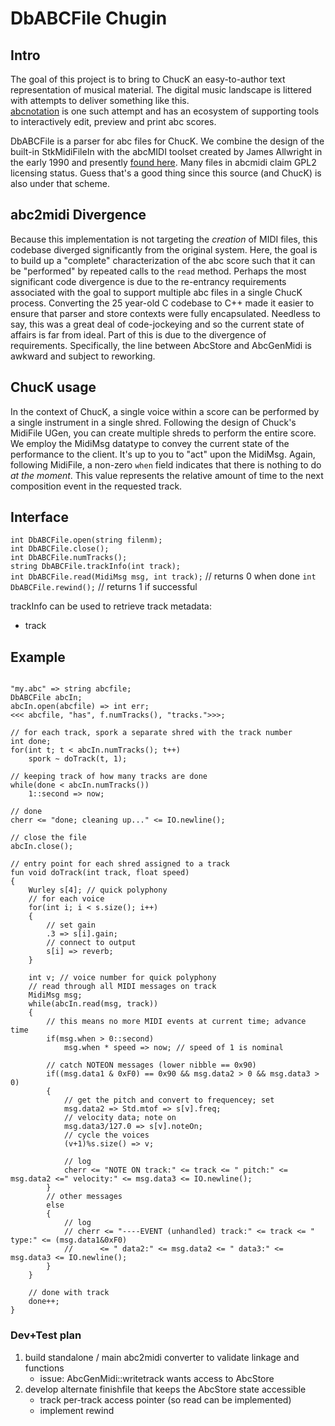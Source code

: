 # DbABCFile Chugin

## Intro

The goal of this project is to bring to ChucK an easy-to-author
text representation of musical material.  The digital music landscape 
is littered with attempts to deliver something like this.  
[abcnotation](https://abcnotation.com/) is one such attempt and
has an ecosystem of supporting tools to interactively edit, preview 
and print abc scores.

DbABCFile is a parser for abc files for ChucK.  We combine the
design of the built-in StkMidiFileIn with the abcMIDI toolset
created by James Allwright in the early 1990 and presently 
[found here](https://github.com/sshlien/abcmidi).  Many files in 
abcmidi claim GPL2 licensing status.  Guess that's a good thing 
since this source (and ChucK) is also under that scheme.

## abc2midi Divergence

Because this implementation is not targeting the _creation_ of
MIDI files, this codebase diverged significantly from the original 
system.  Here, the goal is to build up a "complete" characterization of
the abc score such that it can be "performed" by repeated calls
to the `read` method.  Perhaps the most significant code divergence
is due to the re-entrancy requirements associated with the goal 
to support multiple abc files in a single ChucK process.  Converting
the 25 year-old C codebase to C++ made it easier to ensure that
parser and store contexts were fully encapsulated. Needless to say,
this was a great deal of code-jockeying and so the current state
of affairs is far from ideal. Part of this is due to the divergence
of requirements.  Specifically, the line between AbcStore and 
AbcGenMidi is awkward and subject to reworking.

## ChucK usage

In the context of ChucK, a single voice within a score can be 
performed by a single instrument in a single shred.  Following 
the design of Chuck's MidiFile UGen,  you can create multiple 
shreds to perform the entire score. We employ the MidiMsg datatype 
to convey the current state of the performance to the client. It's 
up to you to "act" upon the MidiMsg.  Again, following MidiFile, a 
non-zero `when` field indicates that there is nothing to do 
_at the moment_.  This value represents the relative amount of 
time to the next composition event in the requested track.

## Interface

`int DbABCFile.open(string filenm);`  
`int DbABCFile.close();`  
`int DbABCFile.numTracks();`  
`string DbABCFile.trackInfo(int track);`   
`int DbABCFile.read(MidiMsg msg, int track);` // returns 0 when done
`int DbABCFile.rewind();`                   // returns 1 if successful


trackInfo can be used to retrieve track metadata:

- track

## Example

```ck

"my.abc" => string abcfile;
DbABCFile abcIn;
abcIn.open(abcfile) => int err;
<<< abcfile, "has", f.numTracks(), "tracks.">>>;

// for each track, spork a separate shred with the track number
int done;
for(int t; t < abcIn.numTracks(); t++)
    spork ~ doTrack(t, 1);

// keeping track of how many tracks are done
while(done < abcIn.numTracks())
    1::second => now;

// done
cherr <= "done; cleaning up..." <= IO.newline();

// close the file
abcIn.close();

// entry point for each shred assigned to a track
fun void doTrack(int track, float speed)
{
    Wurley s[4]; // quick polyphony
    // for each voice
    for(int i; i < s.size(); i++)
    {
        // set gain
        .3 => s[i].gain;
        // connect to output
        s[i] => reverb;
    }

    int v; // voice number for quick polyphony
    // read through all MIDI messages on track
    MidiMsg msg;
    while(abcIn.read(msg, track))
    {
        // this means no more MIDI events at current time; advance time
        if(msg.when > 0::second)
            msg.when * speed => now; // speed of 1 is nominal

        // catch NOTEON messages (lower nibble == 0x90)
        if((msg.data1 & 0xF0) == 0x90 && msg.data2 > 0 && msg.data3 > 0)
        {
            // get the pitch and convert to frequencey; set
            msg.data2 => Std.mtof => s[v].freq;
            // velocity data; note on
            msg.data3/127.0 => s[v].noteOn;
            // cycle the voices
            (v+1)%s.size() => v;

            // log
            cherr <= "NOTE ON track:" <= track <= " pitch:" <= msg.data2 <=" velocity:" <= msg.data3 <= IO.newline(); 
        }
        // other messages
        else
        {
            // log
            // cherr <= "----EVENT (unhandled) track:" <= track <= " type:" <= (msg.data1&0xF0)
            //      <= " data2:" <= msg.data2 <= " data3:" <= msg.data3 <= IO.newline(); 
        }
    }

    // done with track
    done++;
}
```

### Dev+Test plan

1. build standalone / main abc2midi converter to validate linkage and functions
    - issue: AbcGenMidi::writetrack wants access to AbcStore
2. develop alternate finishfile that keeps the AbcStore state accessible
    - track per-track access pointer (so read can be implemented)
    - implement rewind